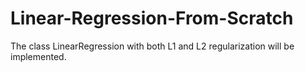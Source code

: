 # Linear-Regression-From-Scratch
The class LinearRegression with both L1 and L2 regularization will be implemented.
